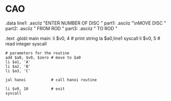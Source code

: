 # CAO
.data
line1: .asciiz "ENTER NUMBER OF DISC "
part1: .asciiz "\nMOVE DISC "
part2: .asciiz " FROM ROD "
part3: .asciiz " TO ROD "
 
.text
.globl main
main:
    li $v0,  4          # print string
    la $a0,line1
    syscall
    li $v0,  5          # read integer
    syscall
 
    # parameters for the routine
    add $a0, $v0, $zero # move to $a0
    li $a1, 'A'
    li $a2, 'B'
    li $a3, 'C'
 
    jal hanoi           # call hanoi routine
 
    li $v0, 10          # exit
    syscall
